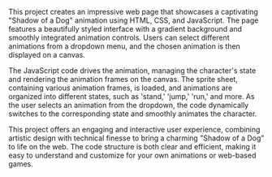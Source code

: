 This project creates an impressive web page that showcases a captivating "Shadow of a Dog" animation using HTML, CSS, and JavaScript. The page features a beautifully styled interface with a gradient background and smoothly integrated animation controls. Users can select different animations from a dropdown menu, and the chosen animation is then displayed on a canvas.

The JavaScript code drives the animation, managing the character's state and rendering the animation frames on the canvas. The sprite sheet, containing various animation frames, is loaded, and animations are organized into different states, such as 'stand,' 'jump,' 'run,' and more. As the user selects an animation from the dropdown, the code dynamically switches to the corresponding state and smoothly animates the character.

This project offers an engaging and interactive user experience, combining artistic design with technical finesse to bring a charming "Shadow of a Dog" to life on the web. The code structure is both clear and efficient, making it easy to understand and customize for your own animations or web-based games.




